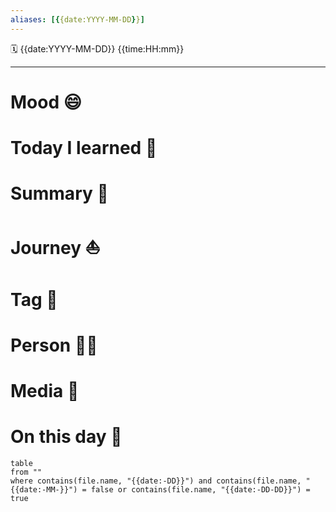 ```yaml
---
aliases: [{{date:YYYY-MM-DD}}]
---
```

🗓  {{date:YYYY-MM-DD}} {{time:HH:mm}}
___
# Mood 😄

# Today I learned 🧭

# Summary 💬

# Journey ⛵️

# Tag 🔖

# Person 🙋‍♂️

# Media 📸

# On this day 🧠
```dataview
table
from ""
where contains(file.name, "{{date:-DD}}") and contains(file.name, "{{date:-MM-}}") = false or contains(file.name, "{{date:-DD-DD}}") = true

```